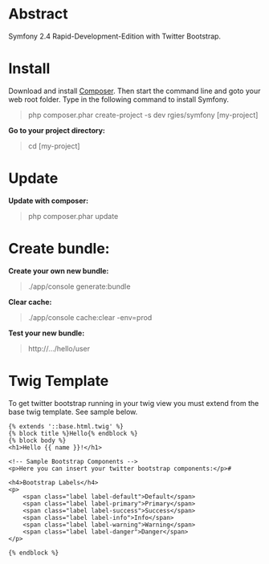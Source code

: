 Abstract
===========

Symfony 2.4 Rapid-Development-Edition with Twitter Bootstrap.

Install
========

Download and install [Composer](http://getcomposer.org).
Then start the command line and goto your web root folder. Type in the following command to install Symfony.

> php composer.phar create-project -s dev rgies/symfony [my-project]

**Go to your project directory:**

> cd [my-project]

Update
========

**Update with composer:**

> php composer.phar update


Create bundle:
==========================

**Create your own new bundle:**

> ./app/console generate:bundle

**Clear cache:**

> ./app/console cache:clear -env=prod

**Test your new bundle:**

> http://.../hello/user


Twig Template
================

To get twitter bootstrap running in your twig view you must extend from the base twig template. See sample below.

    {% extends '::base.html.twig' %}
    {% block title %}Hello{% endblock %}
    {% block body %}
    <h1>Hello {{ name }}!</h1>

    <!-- Sample Bootstrap Components -->
    <p>Here you can insert your twitter bootstrap components:</p>#
    
    <h4>Bootstrap Labels</h4>
    <p>
        <span class="label label-default">Default</span>
        <span class="label label-primary">Primary</span>
        <span class="label label-success">Success</span>
        <span class="label label-info">Info</span>
        <span class="label label-warning">Warning</span>
        <span class="label label-danger">Danger</span>
    </p>

    {% endblock %}
